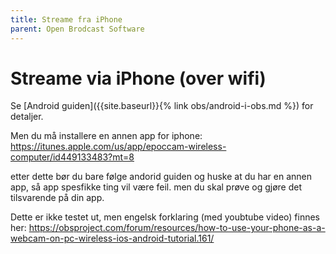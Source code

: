 ```yaml
---
title: Streame fra iPhone
parent: Open Brodcast Software
---
```


# Streame via iPhone \(over wifi\)

Se [Android guiden]({{site.baseurl}}{% link obs/android-i-obs.md %}) for detaljer.

Men du må installere en annen app for iphone: <https://itunes.apple.com/us/app/epoccam-wireless-computer/id449133483?mt=8>
  
etter dette bør du bare følge andorid guiden og huske at du har en annen app, så app spesfikke ting vil være feil. men du skal prøve og gjøre det tilsvarende på din app. 

Dette er ikke testet ut, men engelsk forklaring \(med youbtube video\) finnes her: <https://obsproject.com/forum/resources/how-to-use-your-phone-as-a-webcam-on-pc-wireless-ios-android-tutorial.161/>
